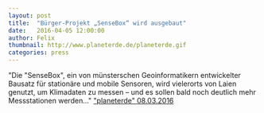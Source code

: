 ```yaml
---
layout: post
title:  "Bürger-Projekt „SenseBox“ wird ausgebaut"
date:   2016-04-05 12:00:00
author: Felix
thumbnail: http://www.planeterde.de/planeterde.gif
categories: press
---
```

"Die "SenseBox", ein von münsterschen Geoinformatikern entwickelter Bausatz für stationäre und mobile Sensoren, wird vielerorts von Laien genutzt, um Klimadaten zu messen – und es sollen bald noch deutlich mehr Messstationen werden..."
<a href="http://www.planeterde.de/news/buerger-projekt-sensebox-wird-ausgebaut" target="_blank">"planeterde" 08.03.2016</a>
